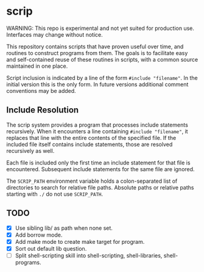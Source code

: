 # scrip

WARNING: This repo is experimental and not yet suited for production use. Interfaces may change without notice.

This repository contains scripts that have proven useful over time, and routines to construct programs from them. The goals is to facilitate easy and self-contained reuse of these routines in scripts, with a common source maintained in one place.

Script inclusion is indicated by a line of the form `#include "filename"`. In the initial version this is the only form. In future versions additional comment conventions may be added.

## Include Resolution

The scrip system provides a program that processes include statements recursively. When it encounters a line containing `#include "filename"`, it replaces that line with the entire contents of the specified file. If the included file itself contains include statements, those are resolved recursively as well.

Each file is included only the first time an include statement for that file is encountered. Subsequent include statements for the same file are ignored.

The `SCRIP_PATH` environment variable holds a colon-separated list of directories to search for relative file paths. Absolute paths or relative paths starting with `./` do not use `SCRIP_PATH`.

## TODO

- [x] Use sibling lib/ as path when none set.
- [x] Add borrow mode.
- [x] Add make mode to create make target for program.
- [x] Sort out default lib question.
- [ ] Split shell-scripting skill into shell-scripting, shell-libraries, shell-programs.

